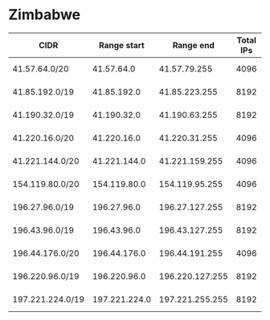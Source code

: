 # Zimbabwe

CIDR               | Range start     | Range end       | Total IPs  | Assign date | Owner
------------------ | --------------- | --------------- | ---------- | ----------- | -----
41.57.64.0/20      | 41.57.64.0      | 41.57.79.255    | 4096       | 2011-12-15  | 
41.85.192.0/19     | 41.85.192.0     | 41.85.223.255   | 8192       | 2011-01-21  | 
41.190.32.0/19     | 41.190.32.0     | 41.190.63.255   | 8192       | 2008-06-03  | 
41.220.16.0/20     | 41.220.16.0     | 41.220.31.255   | 4096       | 2009-04-21  | 
41.221.144.0/20    | 41.221.144.0    | 41.221.159.255  | 4096       | 2007-09-05  | 
154.119.80.0/20    | 154.119.80.0    | 154.119.95.255  | 4096       | 2014-12-02  | 
196.27.96.0/19     | 196.27.96.0     | 196.27.127.255  | 8192       | 2006-01-12  | 
196.43.96.0/19     | 196.43.96.0     | 196.43.127.255  | 8192       | 2005-12-19  | 
196.44.176.0/20    | 196.44.176.0    | 196.44.191.255  | 4096       | 2003-12-11  | 
196.220.96.0/19    | 196.220.96.0    | 196.220.127.255 | 8192       | 2010-11-30  | 
197.221.224.0/19   | 197.221.224.0   | 197.221.255.255 | 8192       | 2011-03-08  | 
